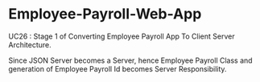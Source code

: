 # Employee-Payroll-Web-App

UC26 : Stage 1 of Converting Employee Payroll App To Client Server Architecture.

Since JSON Server becomes a Server, hence Employee Payroll Class and generation of Employee Payroll Id becomes Server Responsibility.
